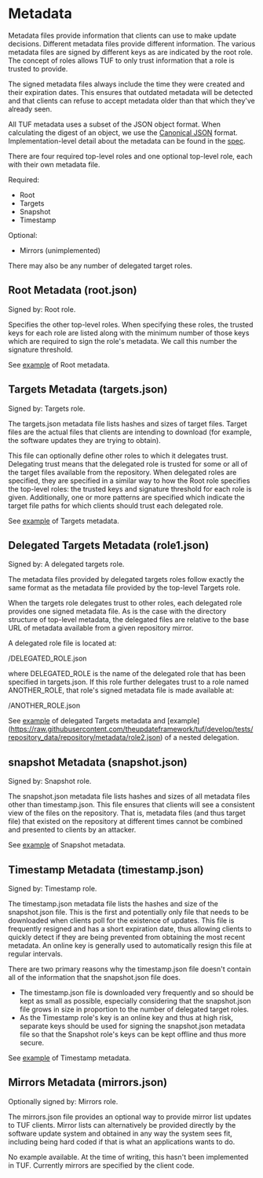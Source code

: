 # Metadata

Metadata files provide information that clients can use to make update decisions. Different metadata files provide different information. The various metadata files are signed by different keys as are indicated by the root role. The concept of roles allows TUF to only trust information that a role is trusted to provide.

The signed metadata files always include the time they were created and their expiration dates. This ensures that outdated metadata will be detected and that clients can refuse to accept metadata older than that which they've already seen.

All TUF metadata uses a subset of the JSON object format. When calculating the digest of an object, we use the [Canonical JSON](http://wiki.laptop.org/go/Canonical_JSON) format. Implementation-level detail about the metadata can be found in the [spec](docs/tuf-spec.txt).

There are four required top-level roles and one optional top-level role, each with their own metadata file.

Required:

* Root
* Targets
* Snapshot
* Timestamp

Optional:

* Mirrors (unimplemented)

There may also be any number of delegated target roles.

## Root Metadata (root.json)

Signed by: Root role.

Specifies the other top-level roles. When specifying these roles, the trusted keys for each role are listed along with the minimum number of those keys which are required to sign the role's metadata. We call this number the signature threshold.

See [example](https://raw.githubusercontent.com/theupdateframework/tuf/develop/tests/repository_data/repository/metadata/root.json) of Root metadata.

## Targets Metadata (targets.json)

Signed by: Targets role.

The targets.json metadata file lists hashes and sizes of target files. Target files are the actual files that clients are intending to download (for example, the software updates they are trying to obtain).

This file can optionally define other roles to which it delegates trust. Delegating trust means that the delegated role is trusted for some or all of the target files available from the repository. When delegated roles are specified, they are specified in a similar way to how the Root role specifies the top-level roles: the trusted keys and signature threshold for each role is given. Additionally, one or more patterns are specified which indicate the target file paths for which clients should trust each delegated role.

See [example](https://raw.githubusercontent.com/theupdateframework/tuf/develop/tests/repository_data/repository/metadata/targets.json) of Targets metadata.

## Delegated Targets Metadata (role1.json)

Signed by: A delegated targets role.

The metadata files provided by delegated targets roles follow exactly the same format as the metadata file provided by the top-level Targets role.

When the targets role delegates trust to other roles, each delegated role provides one signed metadata file.  As is the
case with the directory structure of top-level metadata, the delegated files are relative to the base URL of metadata available from a given repository mirror.

A delegated role file is located at:

/DELEGATED_ROLE.json

where DELEGATED_ROLE is the name of the delegated role that has been specified in targets.json.  If this role further delegates trust to a role named ANOTHER_ROLE, that role's signed metadata file is made available at:

/ANOTHER_ROLE.json

See
[example](https://raw.githubusercontent.com/theupdateframework/tuf/develop/tests/repository_data/repository/metadata/role1.json)
of delegated Targets metadata and [example] (https://raw.githubusercontent.com/theupdateframework/tuf/develop/tests/repository_data/repository/metadata/role2.json) of a nested delegation.

## snapshot Metadata (snapshot.json)

Signed by: Snapshot role.

The snapshot.json metadata file lists hashes and sizes of all metadata files other than timestamp.json. This file ensures that clients will see a consistent view of the files on the repository. That is, metadata files (and thus target file) that existed on the repository at different times cannot be combined and presented to clients by an attacker.

​See [example](https://raw.githubusercontent.com/theupdateframework/tuf/develop/tests/repository_data/repository/metadata/snapshot.json) of Snapshot metadata.

## Timestamp Metadata (timestamp.json)

Signed by: Timestamp role.

The timestamp.json metadata file lists the hashes and size of the snapshot.json file. This is the first and potentially only file that needs to be downloaded when clients poll for the existence of updates. This file is frequently resigned and has a short expiration date, thus allowing clients to quickly detect if they are being prevented from obtaining the most recent metadata. An online key is generally used to automatically resign this file at regular intervals.

There are two primary reasons why the timestamp.json file doesn't contain all of the information that the snapshot.json file does.

* The timestamp.json file is downloaded very frequently and so should be kept as small as possible, especially considering that the snapshot.json file grows in size in proportion to the number of delegated target roles.
* As the Timestamp role's key is an online key and thus at high risk, separate keys should be used for signing the snapshot.json metadata file so that the Snapshot role's keys can be kept offline and thus more secure.

See [example](https://raw.githubusercontent.com/theupdateframework/tuf/develop/tests/repository_data/repository/metadata/timestamp.json) of Timestamp metadata.

## Mirrors Metadata (mirrors.json)

Optionally signed by: Mirrors role.

The mirrors.json file provides an optional way to provide mirror list updates to TUF clients. Mirror lists can alternatively be provided directly by the software update system and obtained in any way the system sees fit, including being hard coded if that is what an applications wants to do.

No example available. At the time of writing, this hasn't been implemented in
TUF. Currently mirrors are specified by the client code.
